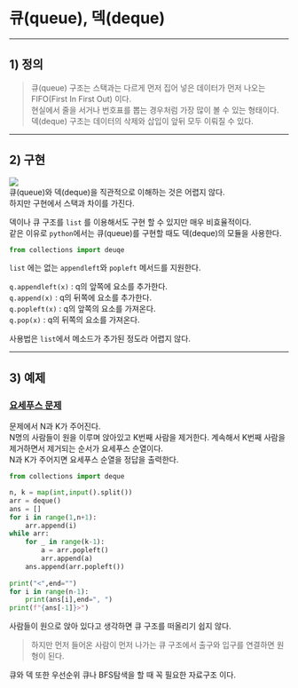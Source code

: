 # 큐(queue), 덱(deque)

-------------
## 1) 정의
> 큐(queue) 구조는 스택과는 다르게 먼저 집어 넣은 데이터가 먼저 나오는 FIFO(First In First Out) 이다.   
> 현실에서 줄을 서거나 번호표를 뽑는 경우처럼 가장 많이 볼 수 있는 형태이다.   
> 덱(deque) 구조는 데이터의 삭제와 삽입이 앞뒤 모두 이뤄질 수 있다.
-------------
## 2) 구현
<img src = "https://media.vlpt.us/images/choiiis/post/582bdddb-e130-4f0f-8fc4-5e5b23a6d1b3/image.png">
<br>
큐(queue)와 덱(deque)을 직관적으로 이해하는 것은 어렵지 않다. <br>
하지만 구현에서 스택과 차이를 가진다. <br>

덱이나 큐 구조를 ```list``` 를 이용해서도 구현 할 수 있지만 매우 비효율적이다.   
같은 이유로 ```python```에서는 큐(queue)를 구현할 때도 덱(deque)의 모듈을 사용한다.

```python 
from collections import deuqe
```
```list``` 에는 없는 ```appendleft```와 ```popleft``` 메서드를 지원한다.

```q.appendleft(x)``` : q의 앞쪽에 요소를 추가한다.   
```q.append(x)``` : q의 뒤쪽에 요소를 추가한다.   
```q.popleft(x)``` : q의 앞쪽의 요소를 가져온다.   
```q.pop(x)``` : q의 뒤쪽의 요소를 가져온다.   
    
사용법은 ```list```에서 메소드가 추가된 정도라 어렵지 않다.

-------------
## 3) 예제
### [요세푸스 문제](https://www.acmicpc.net/problem/1158)

문제에서 N과 K가 주어진다.   
N명의 사람들이 원을 이루며 앉아있고 K번째 사람을 제거한다. 계속해서 K번째 사람을 제거하면서 제거되는 순서가 요세푸스 순열이다.   
N과 K가 주어지면 요세푸스 순열을 정답을 출력한다.

```python
from collections import deque

n, k = map(int,input().split())
arr = deque()
ans = []
for i in range(1,n+1):
    arr.append(i)
while arr:
    for _ in range(k-1):
        a = arr.popleft()
        arr.append(a)
    ans.append(arr.popleft())
    
print("<",end="")
for i in range(n-1):
    print(ans[i],end=", ")
print(f"{ans[-1]}>")
```

사람들이 원으로 앉아 있다고 생각하면 큐 구조를 떠올리기 쉽지 않다.   
> 하지만 먼저 들어온 사람이 먼저 나가는 큐 구조에서 출구와 입구를 연결하면 원형이 된다.   

큐와 덱 또한 우선순위 큐나 BFS탐색을 할 때 꼭 필요한 자료구조 이다.